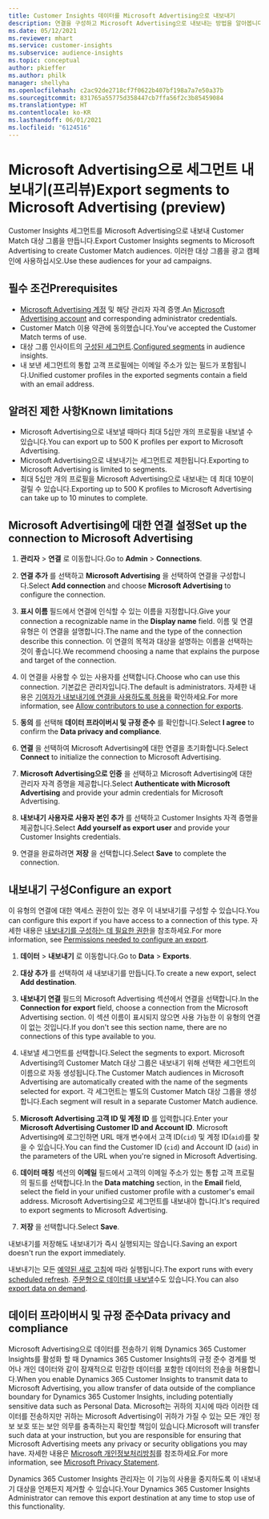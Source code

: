 ```yaml
---
title: Customer Insights 데이터를 Microsoft Advertising으로 내보내기
description: 연결을 구성하고 Microsoft Advertising으로 내보내는 방법을 알아봅니다.
ms.date: 05/12/2021
ms.reviewer: mhart
ms.service: customer-insights
ms.subservice: audience-insights
ms.topic: conceptual
author: pkieffer
ms.author: philk
manager: shellyha
ms.openlocfilehash: c2ac92de2718cf7f0622b407bf198a7a7e50a37b
ms.sourcegitcommit: 831765a55775d358447cb7ffa56f2c3b85459084
ms.translationtype: HT
ms.contentlocale: ko-KR
ms.lasthandoff: 06/01/2021
ms.locfileid: "6124516"
---
```

# <a name="export-segments-to-microsoft-advertising-preview"></a><span data-ttu-id="a15af-103">Microsoft Advertising으로 세그먼트 내보내기(프리뷰)</span><span class="sxs-lookup"><span data-stu-id="a15af-103">Export segments to Microsoft Advertising (preview)</span></span>

<span data-ttu-id="a15af-104">Customer Insights 세그먼트를 Microsoft Advertising으로 내보내 Customer Match 대상 그룹을 만듭니다.</span><span class="sxs-lookup"><span data-stu-id="a15af-104">Export Customer Insights segments to Microsoft Advertising to create Customer Match audiences.</span></span> <span data-ttu-id="a15af-105">이러한 대상 그룹을 광고 캠페인에 사용하십시오.</span><span class="sxs-lookup"><span data-stu-id="a15af-105">Use these audiences for your ad campaigns.</span></span>

## <a name="prerequisites"></a><span data-ttu-id="a15af-106">필수 조건</span><span class="sxs-lookup"><span data-stu-id="a15af-106">Prerequisites</span></span>

-   <span data-ttu-id="a15af-107">[Microsoft Advertising 계정](https://ads.microsoft.com/) 및 해당 관리자 자격 증명.</span><span class="sxs-lookup"><span data-stu-id="a15af-107">An [Microsoft Advertising account](https://ads.microsoft.com/) and corresponding administrator credentials.</span></span>
-   <span data-ttu-id="a15af-108">Customer Match 이용 약관에 동의했습니다.</span><span class="sxs-lookup"><span data-stu-id="a15af-108">You've accepted the Customer Match terms of use.</span></span> 
-   <span data-ttu-id="a15af-109">대상 그룹 인사이트의 [구성된 세그먼트](segments.md).</span><span class="sxs-lookup"><span data-stu-id="a15af-109">[Configured segments](segments.md) in audience insights.</span></span>
-   <span data-ttu-id="a15af-110">내 보낸 세그먼트의 통합 고객 프로필에는 이메일 주소가 있는 필드가 포함됩니다.</span><span class="sxs-lookup"><span data-stu-id="a15af-110">Unified customer profiles in the exported segments contain a field with an email address.</span></span>

## <a name="known-limitations"></a><span data-ttu-id="a15af-111">알려진 제한 사항</span><span class="sxs-lookup"><span data-stu-id="a15af-111">Known limitations</span></span>

- <span data-ttu-id="a15af-112">Microsoft Advertising으로 내보낼 때마다 최대 5십만 개의 프로필을 내보낼 수 있습니다.</span><span class="sxs-lookup"><span data-stu-id="a15af-112">You can export up to 500 K profiles per export to Microsoft Advertising.</span></span>
- <span data-ttu-id="a15af-113">Microsoft Advertising으로 내보내기는 세그먼트로 제한됩니다.</span><span class="sxs-lookup"><span data-stu-id="a15af-113">Exporting to Microsoft Advertising is limited to segments.</span></span>
- <span data-ttu-id="a15af-114">최대 5십만 개의 프로필을 Microsoft Advertising으로 내보내는 데 최대 10분이 걸릴 수 있습니다.</span><span class="sxs-lookup"><span data-stu-id="a15af-114">Exporting up to 500 K profiles to Microsoft Advertising can take up to 10 minutes to complete.</span></span> 


## <a name="set-up-the-connection-to-microsoft-advertising"></a><span data-ttu-id="a15af-115">Microsoft Advertising에 대한 연결 설정</span><span class="sxs-lookup"><span data-stu-id="a15af-115">Set up the connection to Microsoft Advertising</span></span>

1. <span data-ttu-id="a15af-116">**관리자** > **연결** 로 이동합니다.</span><span class="sxs-lookup"><span data-stu-id="a15af-116">Go to **Admin** > **Connections**.</span></span>

1. <span data-ttu-id="a15af-117">**연결 추가** 를 선택하고 **Microsoft Advertising** 을 선택하여 연결을 구성합니다.</span><span class="sxs-lookup"><span data-stu-id="a15af-117">Select **Add connection** and choose **Microsoft Advertising** to configure the connection.</span></span>

1. <span data-ttu-id="a15af-118">**표시 이름** 필드에서 연결에 인식할 수 있는 이름을 지정합니다.</span><span class="sxs-lookup"><span data-stu-id="a15af-118">Give your connection a recognizable name in the **Display name** field.</span></span> <span data-ttu-id="a15af-119">이름 및 연결 유형은 이 연결을 설명합니다.</span><span class="sxs-lookup"><span data-stu-id="a15af-119">The name and the type of the connection describe this connection.</span></span> <span data-ttu-id="a15af-120">이 연결의 목적과 대상을 설명하는 이름을 선택하는 것이 좋습니다.</span><span class="sxs-lookup"><span data-stu-id="a15af-120">We recommend choosing a name that explains the purpose and target of the connection.</span></span>

1. <span data-ttu-id="a15af-121">이 연결을 사용할 수 있는 사용자를 선택합니다.</span><span class="sxs-lookup"><span data-stu-id="a15af-121">Choose who can use this connection.</span></span> <span data-ttu-id="a15af-122">기본값은 관리자입니다.</span><span class="sxs-lookup"><span data-stu-id="a15af-122">The default is administrators.</span></span> <span data-ttu-id="a15af-123">자세한 내용은 [기여자가 내보내기에 연결을 사용하도록 허용](connections.md#allow-contributors-to-use-a-connection-for-exports)을 확인하세요.</span><span class="sxs-lookup"><span data-stu-id="a15af-123">For more information, see [Allow contributors to use a connection for exports](connections.md#allow-contributors-to-use-a-connection-for-exports).</span></span>

1. <span data-ttu-id="a15af-124">**동의** 를 선택해 **데이터 프라이버시 및 규정 준수** 를 확인합니다.</span><span class="sxs-lookup"><span data-stu-id="a15af-124">Select **I agree** to confirm the **Data privacy and compliance**.</span></span>

1. <span data-ttu-id="a15af-125">**연결** 을 선택하여 Microsoft Advertising에 대한 연결을 초기화합니다.</span><span class="sxs-lookup"><span data-stu-id="a15af-125">Select **Connect** to initialize the connection to Microsoft Advertising.</span></span>

1. <span data-ttu-id="a15af-126">**Microsoft Advertising으로 인증** 을 선택하고 Microsoft Advertising에 대한 관리자 자격 증명을 제공합니다.</span><span class="sxs-lookup"><span data-stu-id="a15af-126">Select **Authenticate with Microsoft Advertising** and provide your admin credentials for Microsoft Advertising.</span></span>

1. <span data-ttu-id="a15af-127">**내보내기 사용자로 사용자 본인 추가** 를 선택하고 Customer Insights 자격 증명을 제공합니다.</span><span class="sxs-lookup"><span data-stu-id="a15af-127">Select **Add yourself as export user** and provide your Customer Insights credentials.</span></span>

1. <span data-ttu-id="a15af-128">연결을 완료하려면 **저장** 을 선택합니다.</span><span class="sxs-lookup"><span data-stu-id="a15af-128">Select **Save** to complete the connection.</span></span>

## <a name="configure-an-export"></a><span data-ttu-id="a15af-129">내보내기 구성</span><span class="sxs-lookup"><span data-stu-id="a15af-129">Configure an export</span></span>

<span data-ttu-id="a15af-130">이 유형의 연결에 대한 액세스 권한이 있는 경우 이 내보내기를 구성할 수 있습니다.</span><span class="sxs-lookup"><span data-stu-id="a15af-130">You can configure this export if you have access to a connection of this type.</span></span> <span data-ttu-id="a15af-131">자세한 내용은 [내보내기를 구성하는 데 필요한 권한](export-destinations.md#set-up-a-new-export)을 참조하세요.</span><span class="sxs-lookup"><span data-stu-id="a15af-131">For more information, see [Permissions needed to configure an export](export-destinations.md#set-up-a-new-export).</span></span>

1. <span data-ttu-id="a15af-132">**데이터** > **내보내기** 로 이동합니다.</span><span class="sxs-lookup"><span data-stu-id="a15af-132">Go to **Data** > **Exports**.</span></span>

1. <span data-ttu-id="a15af-133">**대상 추가** 를 선택하여 새 내보내기를 만듭니다.</span><span class="sxs-lookup"><span data-stu-id="a15af-133">To create a new export, select **Add destination**.</span></span>

1. <span data-ttu-id="a15af-134">**내보내기 연결** 필드의 Microsoft Advertising 섹션에서 연결을 선택합니다.</span><span class="sxs-lookup"><span data-stu-id="a15af-134">In the **Connection for export** field, choose a connection from the Microsoft Advertising section.</span></span> <span data-ttu-id="a15af-135">이 섹션 이름이 표시되지 않으면 사용 가능한 이 유형의 연결이 없는 것입니다.</span><span class="sxs-lookup"><span data-stu-id="a15af-135">If you don't see this section name, there are no connections of this type available to you.</span></span>

1. <span data-ttu-id="a15af-136">내보낼 세그먼트를 선택합니다.</span><span class="sxs-lookup"><span data-stu-id="a15af-136">Select the segments to export.</span></span> <span data-ttu-id="a15af-137">Microsoft Advertising의 Customer Match 대상 그룹은 내보내기 위해 선택한 세그먼트의 이름으로 자동 생성됩니다.</span><span class="sxs-lookup"><span data-stu-id="a15af-137">The Customer Match audiences in Microsoft Advertising are automatically created with the name of the segments selected for export.</span></span> <span data-ttu-id="a15af-138">각 세그먼트는 별도의 Customer Match 대상 그룹을 생성합니다.</span><span class="sxs-lookup"><span data-stu-id="a15af-138">Each segment will result in a separate Customer Match audience.</span></span> 

1. <span data-ttu-id="a15af-139">**Microsoft Advertising 고객 ID 및 계정 ID** 를 입력합니다.</span><span class="sxs-lookup"><span data-stu-id="a15af-139">Enter your **Microsoft Advertising Customer ID and Account ID**.</span></span> <span data-ttu-id="a15af-140">Microsoft Advertising에 로그인하면 URL 매개 변수에서 고객 ID(`cid`) 및 계정 ID(`aid`)를 찾을 수 있습니다.</span><span class="sxs-lookup"><span data-stu-id="a15af-140">You can find the Customer ID (`cid`) and Account ID (`aid`) in the parameters of the URL when you're signed in Microsoft Advertising.</span></span>

1. <span data-ttu-id="a15af-141">**데이터 매칭** 섹션의 **이메일** 필드에서 고객의 이메일 주소가 있는 통합 고객 프로필의 필드를 선택합니다.</span><span class="sxs-lookup"><span data-stu-id="a15af-141">In the **Data matching** section, in the **Email** field, select the field in your unified customer profile with a customer's email address.</span></span> <span data-ttu-id="a15af-142">Microsoft Advertising으로 세그먼트를 내보내야 합니다.</span><span class="sxs-lookup"><span data-stu-id="a15af-142">It's required to export segments to Microsoft Advertising.</span></span>

1. <span data-ttu-id="a15af-143">**저장** 을 선택합니다.</span><span class="sxs-lookup"><span data-stu-id="a15af-143">Select **Save**.</span></span>

<span data-ttu-id="a15af-144">내보내기를 저장해도 내보내기가 즉시 실행되지는 않습니다.</span><span class="sxs-lookup"><span data-stu-id="a15af-144">Saving an export doesn't run the export immediately.</span></span>

<span data-ttu-id="a15af-145">내보내기는 모든 [예약된 새로 고침](system.md#schedule-tab)에 따라 실행됩니다.</span><span class="sxs-lookup"><span data-stu-id="a15af-145">The export runs with every [scheduled refresh](system.md#schedule-tab).</span></span> <span data-ttu-id="a15af-146">[주문형으로 데이터를 내보낼](export-destinations.md#run-exports-on-demand)수도 있습니다.</span><span class="sxs-lookup"><span data-stu-id="a15af-146">You can also [export data on demand](export-destinations.md#run-exports-on-demand).</span></span> 


## <a name="data-privacy-and-compliance"></a><span data-ttu-id="a15af-147">데이터 프라이버시 및 규정 준수</span><span class="sxs-lookup"><span data-stu-id="a15af-147">Data privacy and compliance</span></span>

<span data-ttu-id="a15af-148">Microsoft Advertising으로 데이터를 전송하기 위해 Dynamics 365 Customer Insights를 활성화 할 때 Dynamics 365 Customer Insights의 규정 준수 경계를 벗어나 개인 데이터와 같이 잠재적으로 민감한 데이터를 포함한 데이터의 전송을 허용합니다.</span><span class="sxs-lookup"><span data-stu-id="a15af-148">When you enable Dynamics 365 Customer Insights to transmit data to Microsoft Advertising, you allow transfer of data outside of the compliance boundary for Dynamics 365 Customer Insights, including potentially sensitive data such as Personal Data.</span></span> <span data-ttu-id="a15af-149">Microsoft는 귀하의 지시에 따라 이러한 데이터를 전송하지만 귀하는 Microsoft Advertising이 귀하가 가질 수 있는 모든 개인 정보 보호 또는 보안 의무를 충족하는지 확인할 책임이 있습니다.</span><span class="sxs-lookup"><span data-stu-id="a15af-149">Microsoft will transfer such data at your instruction, but you are responsible for ensuring that Microsoft Advertising meets any privacy or security obligations you may have.</span></span> <span data-ttu-id="a15af-150">자세한 내용은 [Microsoft 개인정보처리방침](https://go.microsoft.com/fwlink/?linkid=396732)를 참조하세요.</span><span class="sxs-lookup"><span data-stu-id="a15af-150">For more information, see [Microsoft Privacy Statement](https://go.microsoft.com/fwlink/?linkid=396732).</span></span>

<span data-ttu-id="a15af-151">Dynamics 365 Customer Insights 관리자는 이 기능의 사용을 중지하도록 이 내보내기 대상을 언제든지 제거할 수 있습니다.</span><span class="sxs-lookup"><span data-stu-id="a15af-151">Your Dynamics 365 Customer Insights Administrator can remove this export destination at any time to stop use of this functionality.</span></span>
